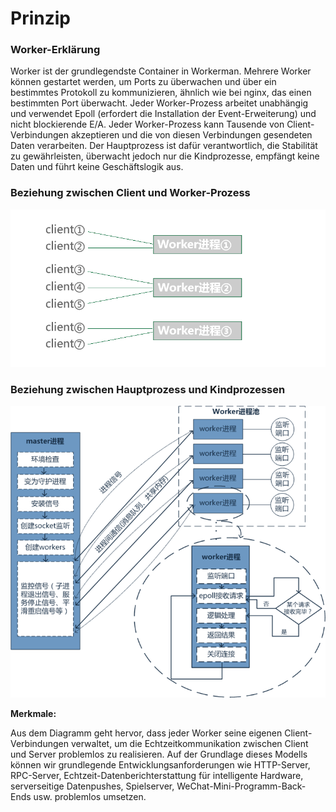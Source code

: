 # Prinzip

### Worker-Erklärung
Worker ist der grundlegendste Container in Workerman. Mehrere Worker können gestartet werden, um Ports zu überwachen und über ein bestimmtes Protokoll zu kommunizieren, ähnlich wie bei nginx, das einen bestimmten Port überwacht. Jeder Worker-Prozess arbeitet unabhängig und verwendet Epoll (erfordert die Installation der Event-Erweiterung) und nicht blockierende E/A. Jeder Worker-Prozess kann Tausende von Client-Verbindungen akzeptieren und die von diesen Verbindungen gesendeten Daten verarbeiten. Der Hauptprozess ist dafür verantwortlich, die Stabilität zu gewährleisten, überwacht jedoch nur die Kindprozesse, empfängt keine Daten und führt keine Geschäftslogik aus.

### Beziehung zwischen Client und Worker-Prozess
![workerman master woker模型](images/Worker.png)

### Beziehung zwischen Hauptprozess und Kindprozessen
![workerman master woker模型](images/Worker2.png)

**Merkmale:**

Aus dem Diagramm geht hervor, dass jeder Worker seine eigenen Client-Verbindungen verwaltet, um die Echtzeitkommunikation zwischen Client und Server problemlos zu realisieren. Auf der Grundlage dieses Modells können wir grundlegende Entwicklungsanforderungen wie HTTP-Server, RPC-Server, Echtzeit-Datenberichterstattung für intelligente Hardware, serverseitige Datenpushes, Spielserver, WeChat-Mini-Programm-Back-Ends usw. problemlos umsetzen.

